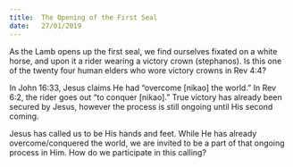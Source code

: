 ```yaml
---
title:  The Opening of the First Seal
date:   27/01/2019
---
```


As the Lamb opens up the first seal, we find ourselves fixated on a white horse, and upon it a rider wearing a victory crown (stephanos). Is this one of the twenty four human elders who wore victory crowns in Rev 4:4?

In John 16:33, Jesus claims He had “overcome [nikao] the world.” In Rev 6:2, the rider goes out “to conquer [nikao].” True victory has already been secured by Jesus, however the process is still ongoing until His second coming.

Jesus has called us to be His hands and feet. While He has already overcome/conquered the world, we are invited to be a part of that ongoing process in Him. How do we participate in this calling?
